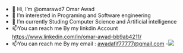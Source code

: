 - 👋 Hi, I’m @omarawd7 Omar Awad
- 👀 I’m interested in Programing and Software engineering
- 🌱 I’m currently Studing Computer Science and Artificial intelligence
- 📫You can reach me By my linkdin Account https://www.linkedin.com/in/omar-awad-bb9ab4211/
- 📫You can reach me By my email : awadafif77777@gmail.com
-![](https://komarev.com/ghpvc/?username=your-github-username&color=green)
<!---
omarawd7/omarawd7 is a ✨ special ✨ repository because its `README.md` (this file) appears on your GitHub profile.
You can click the Preview link to take a look at your changes.
--->
